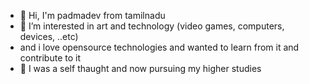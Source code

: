 - 👋 Hi, I'm padmadev from tamilnadu
- 👀 I’m interested in art and technology (video games, computers, devices, ..etc)
- and i love opensource technologies and wanted to learn from it and contribute to it
- 🌱 I was a self thaught and now pursuing my higher studies

<!---
padmadevd/padmadevd is a ✨ special ✨ repository because its `README.md` (this file) appears on your GitHub profile.
You can click the Preview link to take a look at your changes.
--->
